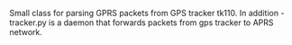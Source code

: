 Small class for parsing GPRS packets from GPS tracker tk110. 
In addition - tracker.py is a daemon that forwards packets from gps tracker to APRS network.
